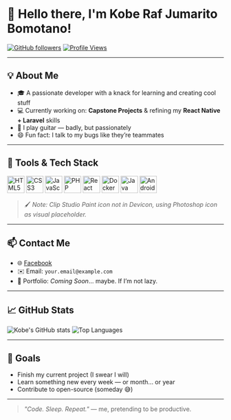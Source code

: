 # 👋 Hello there, I'm Kobe Raf Jumarito Bomotano!

[![GitHub followers](https://img.shields.io/github/followers/kobeRaf?style=social)](https://github.com/kobeRaf)
[![Profile Views](https://komarev.com/ghpvc/?username=kobeRaf&style=flat-square)](https://github.com/kobeRaf)

---

## 💡 About Me

- 🎓 A passionate developer with a knack for learning and creating cool stuff
- 💻 Currently working on: **Capstone Projects** & refining my **React Native + Laravel** skills
- 🎸 I play guitar — badly, but passionately
- 😄 Fun fact: I talk to my bugs like they’re teammates

---

## 🧰 Tools & Tech Stack

<p align="left">
  <img src="https://cdn.jsdelivr.net/gh/devicons/devicon/icons/html5/html5-original.svg" height="40" alt="HTML5" />
  <img src="https://cdn.jsdelivr.net/gh/devicons/devicon/icons/css3/css3-original.svg" height="40" alt="CSS3" />
  <img src="https://cdn.jsdelivr.net/gh/devicons/devicon/icons/javascript/javascript-original.svg" height="40" alt="JavaScript" />
  <img src="https://cdn.jsdelivr.net/gh/devicons/devicon/icons/php/php-original.svg" height="40" alt="PHP" />
  <img src="https://cdn.jsdelivr.net/gh/devicons/devicon/icons/react/react-original.svg" height="40" alt="React Native" />
  <img src="https://cdn.jsdelivr.net/gh/devicons/devicon/icons/docker/docker-original.svg" height="40" alt="Docker" />
  <img src="https://cdn.jsdelivr.net/gh/devicons/devicon/icons/java/java-original.svg" height="40" alt="Java" />
  <img src="https://cdn.jsdelivr.net/gh/devicons/devicon/icons/androidstudio/androidstudio-original.svg" height="40" alt="Android Studio" />
</p>

> 🖌️ _Note: Clip Studio Paint icon not in Devicon, using Photoshop icon as visual placeholder._

---

## 📫 Contact Me

- 🌐 [Facebook](https://facebook.com/your-profile) <!-- Replace with your real Facebook -->
- ✉️ Email: `your.email@example.com` <!-- Replace with your real email -->
- 🔗 Portfolio: _Coming Soon_... maybe. If I’m not lazy.

---

## 📈 GitHub Stats

![Kobe's GitHub stats](https://github-readme-stats.vercel.app/api?username=kobeRaf&show_icons=true&theme=tokyonight)
![Top Languages](https://github-readme-stats.vercel.app/api/top-langs/?username=kobeRaf&layout=compact&theme=tokyonight)

---

## 🎯 Goals

- Finish my current project (I swear I will)
- Learn something new every week — or month... or year
- Contribute to open-source (someday 😅)

---

> _"Code. Sleep. Repeat."_ — me, pretending to be productive.
